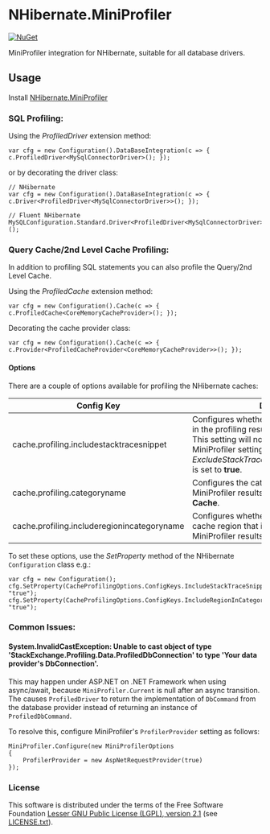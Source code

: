 # NHibernate.MiniProfiler

[![NuGet](https://img.shields.io/nuget/vpre/NHibernate.MiniProfiler.svg)](https://www.nuget.org/packages/NHibernate.MiniProfiler/)

MiniProfiler integration for NHibernate, suitable for all database drivers.

## Usage

Install <a href="https://www.nuget.org/packages/NHibernate.MiniProfiler" target="_blank">NHibernate.MiniProfiler</a>

### SQL Profiling:
Using the *ProfiledDriver* extension method:
```
var cfg = new Configuration().DataBaseIntegration(c => { c.ProfiledDriver<MySqlConnectorDriver>(); });
```
or by decorating the driver class:
```
// NHibernate
var cfg = new Configuration().DataBaseIntegration(c => { c.Driver<ProfiledDriver<MySqlConnectorDriver>>(); });

// Fluent NHibernate
MySQLConfiguration.Standard.Driver<ProfiledDriver<MySqlConnectorDriver>>();
```

### Query Cache/2nd Level Cache Profiling:
In addition to profiling SQL statements you can also profile the Query/2nd Level Cache.

Using the *ProfiledCache* extension method:
```
var cfg = new Configuration().Cache(c => { c.ProfiledCache<CoreMemoryCacheProvider>(); });
```
Decorating the cache provider class:
```
var cfg = new Configuration().Cache(c => { c.Provider<ProfiledCacheProvider<CoreMemoryCacheProvider>>(); });
```

#### Options

There are a couple of options available for profiling the NHibernate caches:

| **Config Key** | **Description**
| ----------- | ----------- |
| cache.profiling.includestacktracesnippet    | Configures whether to include the stack trace in the profiling results. Default is <b>false</b>.<br/>This setting will not have any effect, if the MiniProfiler setting *ExcludeStackTraceSnippetFromCustomTimings* is set to <b>true</b>.|
| cache.profiling.categoryname                | Configures the category name to use in the MiniProfiler results view. Default is <b>NHibernate Cache</b>.|
| cache.profiling.includeregionincategoryname | Configures whether to include the name of the cache region that is being profiled in the MiniProfiler results view. Default is <b>false</b>.|

To set these options, use the *SetProperty* method of the NHibernate `Configuration` class e.g.: 
``` 
var cfg = new Configuration();
cfg.SetProperty(CacheProfilingOptions.ConfigKeys.IncludeStackTraceSnippet, "true");
cfg.SetProperty(CacheProfilingOptions.ConfigKeys.IncludeRegionInCategoryName, "true");
```

### Common Issues:

#### System.InvalidCastException: Unable to cast object of type 'StackExchange.Profiling.Data.ProfiledDbConnection' to type 'Your data provider's DbConnection'.

This may happen under ASP.NET on .NET Framework when using async/await, because `MiniProfiler.Current` is null after an async transition. The causes `ProfiledDriver` to return the implementation of `DbCommand` from the database provider instead of returning an instance of `ProfiledDbCommand`.

To resolve this, configure MiniProfiler's `ProfilerProvider` setting as follows:

```
MiniProfiler.Configure(new MiniProfilerOptions
{
    ProfilerProvider = new AspNetRequestProvider(true)
});
```

### License

This software is distributed under the terms of the Free Software Foundation [Lesser GNU Public License (LGPL), version 2.1][D1] (see [LICENSE.txt][D2]).

[D1]: http://www.gnu.org/licenses/lgpl-2.1-standalone.html
[D2]: LICENSE.txt
